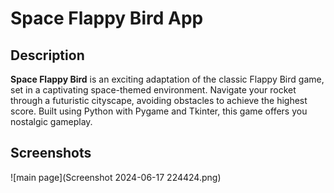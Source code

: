 
# Space Flappy Bird App

## Description
**Space Flappy Bird** is an exciting adaptation of the classic Flappy Bird game, set in a captivating space-themed environment. Navigate your rocket through a futuristic cityscape, avoiding obstacles to achieve the highest score. Built using Python with Pygame and Tkinter, this game offers you nostalgic gameplay.


## Screenshots

![main page](Screenshot 2024-06-17 224424.png)

